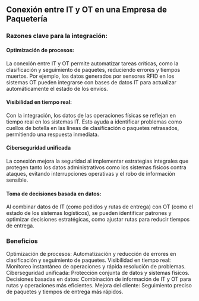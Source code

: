 ## Conexión entre IT y OT en una Empresa de Paquetería
### Razones clave para la integración:
#### Optimización de procesos:
La conexión entre IT y OT permite automatizar tareas críticas, como la clasificación y seguimiento de paquetes, reduciendo errores y tiempos muertos. Por ejemplo, los datos generados por sensores RFID en los sistemas OT pueden integrarse con bases de datos IT para actualizar automáticamente el estado de los envíos.
#### Visibilidad en tiempo real:
Con la integración, los datos de las operaciones físicas se reflejan en tiempo real en los sistemas IT. Esto ayuda a identificar problemas como cuellos de botella en las líneas de clasificación o paquetes retrasados, permitiendo una respuesta inmediata.
#### Ciberseguridad unificada
La conexión mejora la seguridad al implementar estrategias integrales que protegen tanto los datos administrativos como los sistemas físicos contra ataques, evitando interrupciones operativas y el robo de información sensible.
#### Toma de decisiones basada en datos:
Al combinar datos de IT (como pedidos y rutas de entrega) con OT (como el estado de los sistemas logísticos), se pueden identificar patrones y optimizar decisiones estratégicas, como ajustar rutas para reducir tiempos de entrega.
### Beneficios
Optimización de procesos: Automatización y reducción de errores en clasificación y seguimiento de paquetes.
Visibilidad en tiempo real: Monitoreo instantáneo de operaciones y rápida resolución de problemas.
Ciberseguridad unificada: Protección conjunta de datos y sistemas físicos.
Decisiones basadas en datos: Combinación de información de IT y OT para rutas y operaciones más eficientes.
Mejora del cliente: Seguimiento preciso de paquetes y tiempos de entrega más rápidos.